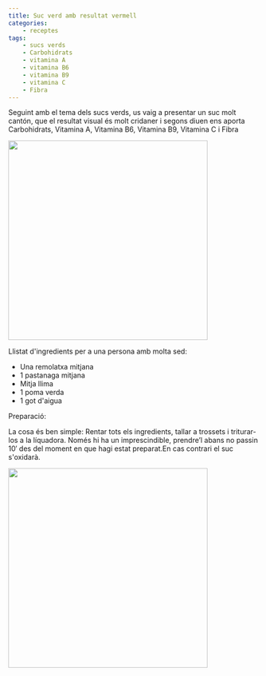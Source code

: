 ```yaml
---
title: Suc verd amb resultat vermell
categories:
    - receptes
tags:
    - sucs verds
    - Carbohidrats
    - vitamina A
    - vitamina B6
    - vitamina B9
    - vitamina C
    - Fibra
---
```


Seguint amb el tema dels sucs verds, us vaig a presentar un suc molt cantón, que el resultat visual és molt cridaner i 
segons diuen ens aporta Carbohidrats, Vitamina A, Vitamina B6, Vitamina B9, Vitamina C i Fibra

<img style="width:400px" src="{{ site.url }}/assets/img/suc_verd22.jpg" alt="">

Llistat d'ingredients per a una persona amb molta sed:

- Una remolatxa mitjana
- 1 pastanaga mitjana
- Mitja llima
- 1 poma verda
- 1 got d'aigua

Preparació:

La cosa és ben simple: Rentar tots els ingredients, tallar a trossets i triturar-los a la líquadora.
Només hi ha un imprescindible, prendre’l abans no passin 10′ des del moment en que hagi estat preparat.En cas contrari el suc s'oxidarà.

<img style="width:400px" src="{{ site.url }}/assets/img/suc_verd21.jpg" alt="">